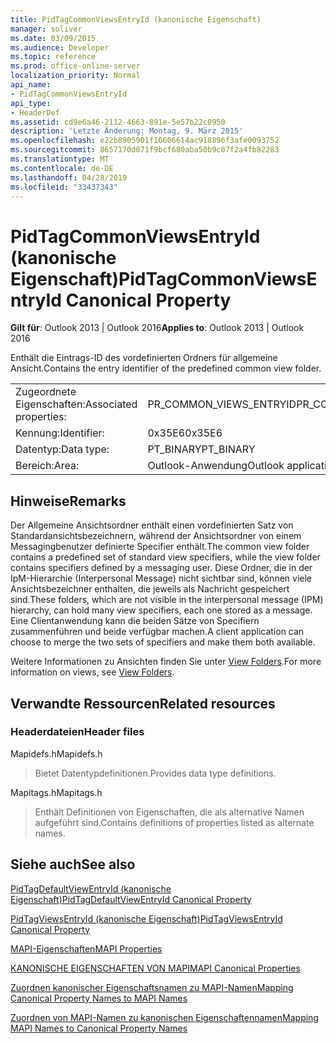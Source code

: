 ```yaml
---
title: PidTagCommonViewsEntryId (kanonische Eigenschaft)
manager: soliver
ms.date: 03/09/2015
ms.audience: Developer
ms.topic: reference
ms.prod: office-online-server
localization_priority: Normal
api_name:
- PidTagCommonViewsEntryId
api_type:
- HeaderDef
ms.assetid: cd9e6a46-2112-4663-891e-5e57b22c0950
description: 'Letzte Änderung: Montag, 9. März 2015'
ms.openlocfilehash: e22b8905901f16606614ac918896f3afe0093752
ms.sourcegitcommit: 8657170d071f9bcf680aba50b9c07f2a4fb82283
ms.translationtype: MT
ms.contentlocale: de-DE
ms.lasthandoff: 04/28/2019
ms.locfileid: "33437343"
---
```

# <a name="pidtagcommonviewsentryid-canonical-property"></a><span data-ttu-id="8f1ec-103">PidTagCommonViewsEntryId (kanonische Eigenschaft)</span><span class="sxs-lookup"><span data-stu-id="8f1ec-103">PidTagCommonViewsEntryId Canonical Property</span></span>

  
  
<span data-ttu-id="8f1ec-104">**Gilt für**: Outlook 2013 | Outlook 2016</span><span class="sxs-lookup"><span data-stu-id="8f1ec-104">**Applies to**: Outlook 2013 | Outlook 2016</span></span> 
  
<span data-ttu-id="8f1ec-105">Enthält die Eintrags-ID des vordefinierten Ordners für allgemeine Ansicht.</span><span class="sxs-lookup"><span data-stu-id="8f1ec-105">Contains the entry identifier of the predefined common view folder.</span></span> 
  
|||
|:-----|:-----|
|<span data-ttu-id="8f1ec-106">Zugeordnete Eigenschaften:</span><span class="sxs-lookup"><span data-stu-id="8f1ec-106">Associated properties:</span></span>  <br/> |<span data-ttu-id="8f1ec-107">PR_COMMON_VIEWS_ENTRYID</span><span class="sxs-lookup"><span data-stu-id="8f1ec-107">PR_COMMON_VIEWS_ENTRYID</span></span>  <br/> |
|<span data-ttu-id="8f1ec-108">Kennung:</span><span class="sxs-lookup"><span data-stu-id="8f1ec-108">Identifier:</span></span>  <br/> |<span data-ttu-id="8f1ec-109">0x35E6</span><span class="sxs-lookup"><span data-stu-id="8f1ec-109">0x35E6</span></span>  <br/> |
|<span data-ttu-id="8f1ec-110">Datentyp:</span><span class="sxs-lookup"><span data-stu-id="8f1ec-110">Data type:</span></span>  <br/> |<span data-ttu-id="8f1ec-111">PT_BINARY</span><span class="sxs-lookup"><span data-stu-id="8f1ec-111">PT_BINARY</span></span>  <br/> |
|<span data-ttu-id="8f1ec-112">Bereich:</span><span class="sxs-lookup"><span data-stu-id="8f1ec-112">Area:</span></span>  <br/> |<span data-ttu-id="8f1ec-113">Outlook-Anwendung</span><span class="sxs-lookup"><span data-stu-id="8f1ec-113">Outlook application</span></span>  <br/> |
   
## <a name="remarks"></a><span data-ttu-id="8f1ec-114">Hinweise</span><span class="sxs-lookup"><span data-stu-id="8f1ec-114">Remarks</span></span>

<span data-ttu-id="8f1ec-115">Der Allgemeine Ansichtsordner enthält einen vordefinierten Satz von Standardansichtsbezeichnern, während der Ansichtsordner von einem Messagingbenutzer definierte Specifier enthält.</span><span class="sxs-lookup"><span data-stu-id="8f1ec-115">The common view folder contains a predefined set of standard view specifiers, while the view folder contains specifiers defined by a messaging user.</span></span> <span data-ttu-id="8f1ec-116">Diese Ordner, die in der IpM-Hierarchie (Interpersonal Message) nicht sichtbar sind, können viele Ansichtsbezeichner enthalten, die jeweils als Nachricht gespeichert sind.</span><span class="sxs-lookup"><span data-stu-id="8f1ec-116">These folders, which are not visible in the interpersonal message (IPM) hierarchy, can hold many view specifiers, each one stored as a message.</span></span> <span data-ttu-id="8f1ec-117">Eine Clientanwendung kann die beiden Sätze von Specifiern zusammenführen und beide verfügbar machen.</span><span class="sxs-lookup"><span data-stu-id="8f1ec-117">A client application can choose to merge the two sets of specifiers and make them both available.</span></span> 
  
<span data-ttu-id="8f1ec-118">Weitere Informationen zu Ansichten finden Sie unter [View Folders](mapi-view-folders.md).</span><span class="sxs-lookup"><span data-stu-id="8f1ec-118">For more information on views, see [View Folders](mapi-view-folders.md).</span></span>
  
## <a name="related-resources"></a><span data-ttu-id="8f1ec-119">Verwandte Ressourcen</span><span class="sxs-lookup"><span data-stu-id="8f1ec-119">Related resources</span></span>

### <a name="header-files"></a><span data-ttu-id="8f1ec-120">Headerdateien</span><span class="sxs-lookup"><span data-stu-id="8f1ec-120">Header files</span></span>

<span data-ttu-id="8f1ec-121">Mapidefs.h</span><span class="sxs-lookup"><span data-stu-id="8f1ec-121">Mapidefs.h</span></span>
  
> <span data-ttu-id="8f1ec-122">Bietet Datentypdefinitionen.</span><span class="sxs-lookup"><span data-stu-id="8f1ec-122">Provides data type definitions.</span></span>
    
<span data-ttu-id="8f1ec-123">Mapitags.h</span><span class="sxs-lookup"><span data-stu-id="8f1ec-123">Mapitags.h</span></span>
  
> <span data-ttu-id="8f1ec-124">Enthält Definitionen von Eigenschaften, die als alternative Namen aufgeführt sind.</span><span class="sxs-lookup"><span data-stu-id="8f1ec-124">Contains definitions of properties listed as alternate names.</span></span>
    
## <a name="see-also"></a><span data-ttu-id="8f1ec-125">Siehe auch</span><span class="sxs-lookup"><span data-stu-id="8f1ec-125">See also</span></span>



[<span data-ttu-id="8f1ec-126">PidTagDefaultViewEntryId (kanonische Eigenschaft)</span><span class="sxs-lookup"><span data-stu-id="8f1ec-126">PidTagDefaultViewEntryId Canonical Property</span></span>](pidtagdefaultviewentryid-canonical-property.md)
  
[<span data-ttu-id="8f1ec-127">PidTagViewsEntryId (kanonische Eigenschaft)</span><span class="sxs-lookup"><span data-stu-id="8f1ec-127">PidTagViewsEntryId Canonical Property</span></span>](pidtagviewsentryid-canonical-property.md)


[<span data-ttu-id="8f1ec-128">MAPI-Eigenschaften</span><span class="sxs-lookup"><span data-stu-id="8f1ec-128">MAPI Properties</span></span>](mapi-properties.md)
  
[<span data-ttu-id="8f1ec-129">KANONISCHE EIGENSCHAFTEN VON MAPI</span><span class="sxs-lookup"><span data-stu-id="8f1ec-129">MAPI Canonical Properties</span></span>](mapi-canonical-properties.md)
  
[<span data-ttu-id="8f1ec-130">Zuordnen kanonischer Eigenschaftsnamen zu MAPI-Namen</span><span class="sxs-lookup"><span data-stu-id="8f1ec-130">Mapping Canonical Property Names to MAPI Names</span></span>](mapping-canonical-property-names-to-mapi-names.md)
  
[<span data-ttu-id="8f1ec-131">Zuordnen von MAPI-Namen zu kanonischen Eigenschaftennamen</span><span class="sxs-lookup"><span data-stu-id="8f1ec-131">Mapping MAPI Names to Canonical Property Names</span></span>](mapping-mapi-names-to-canonical-property-names.md)

